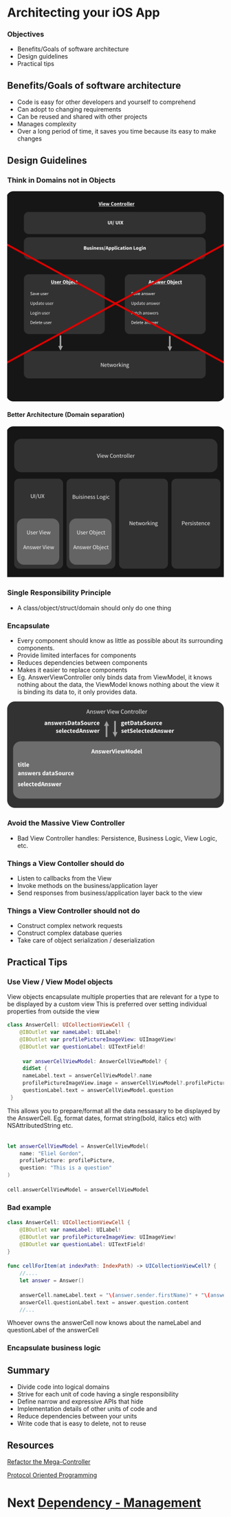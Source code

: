 # Architecting your iOS App

### Objectives
 - Benefits/Goals of software architecture
 - Design guidelines
 - Practical tips
 
## Benefits/Goals of software architecture
 - Code is easy for other developers and yourself to comprehend
 - Can adopt to changing requirements
 - Can be reused and shared with other projects
 - Manages complexity
 - Over a long period of time, it saves you time because its easy to make changes
 

## Design Guidelines
### Think in Domains not in Objects
![Bad-Architecture](bad-architecture.png)

#### Better Architecture (Domain separation)
![Better-Architecture](better-architecture.png)

### Single Responsibility Principle

- A class/object/struct/domain should only do one thing

### Encapsulate

- Every component should know as little as possible
about its surrounding components.
- Provide limited interfaces for components
- Reduces dependencies between components
- Makes it easier to replace components
- Eg. AnswerViewController only binds data from ViewModel, it knows nothing about the data, the ViewModel knows nothing about the view it is binding its data to, it only provides data.

![Data flow](data-flow.png)

### Avoid the Massive View Controller

- Bad View Controller handles: Persistence, Business
Logic, View Logic, etc.


### Things a View Contoller should do
- Listen to callbacks from the View 
- Invoke methods on the business/application layer
- Send responses from business/application layer back to the view

### Things a View Controller should not do
- Construct complex network requests
- Construct complex database queries
- Take care of object serialization / deserialization

## Practical Tips
### Use View / View Model objects

View objects encapsulate multiple properties that are
relevant for a type to be displayed by a custom view
This is preferred over setting individual properties from
outside the view

```swift
class AnswerCell: UICollectionViewCell {
    @IBOutlet var nameLabel: UILabel!
    @IBOutlet var profilePictureImageView: UIImageView!
    @IBOutlet var questionLabel: UITextField!

     var answerCellViewModel: AnswerCellViewModel? {
     didSet {
     nameLabel.text = answerCellViewModel?.name
     profilePictureImageView.image = answerCellViewModel?.profilePicture
     questionLabel.text = answerCellViewModel.question
 }
```

This allows you to prepare/format all the data nessasary to be displayed by the AnswerCell.
Eg, format dates, format string(bold, italics etc) with NSAttributedString etc.

```swift

let answerCellViewModel = AnswerCellViewModel(
    name: "Eliel Gordon", 
    profilePicture: profilePicture, 
    question: "This is a question"
)

cell.answerCellViewModel = answerCellViewModel
```

### Bad example
```swift
class AnswerCell: UICollectionViewCell {
    @IBOutlet var nameLabel: UILabel!
    @IBOutlet var profilePictureImageView: UIImageView!
    @IBOutlet var questionLabel: UITextField!
}

func cellForItem(at indexPath: IndexPath) -> UICollectionViewCell? {
    //....
    let answer = Answer()

    answerCell.nameLabel.text = "\(answer.sender.firstName)" + "\(answer.sender.lastName)"
    answerCell.questionLabel.text = answer.question.content
    //...
```


Whoever owns the answerCell now knows about the nameLabel and questionLabel of the answerCell

### Encapsulate business logic


## Summary

- Divide code into logical domains
- Strive for each unit of code having a single responsibility
- Define narrow and expressive APIs that hide
- Implementation details of other units of code and
- Reduce dependencies between your units
- Write code that is easy to delete, not to reuse
 
## Resources

[Refactor the Mega-Controller](https://vimeo.com/140037432)

[Protocol Oriented Programming](https://realm.io/news/appbuilders-natasha-muraschev-practical-protocol-oriented-programming/)


# Next [Dependency - Management](../03-Dependency-Management/Readme.md)